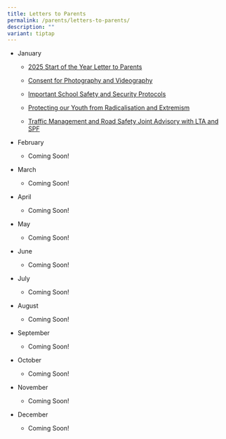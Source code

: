 ```yaml
---
title: Letters to Parents
permalink: /parents/letters-to-parents/
description: ""
variant: tiptap
---
```

<ul>
<li>
<p>January</p>
<ul data-tight="true" class="tight">
<li>
<p><a href="/files/2025 Files/Start_of_Year__SOY__Term_1_2025_Letter_to_Parents_Cleared_30_Dec_2024.pdf" rel="noopener noreferrer nofollow" target="_blank">2025 Start of the Year Letter to Parents</a>
</p>
</li>
<li>
<p><a href="/announcements/sites/consent-for-photography-and-videography/" rel="noopener noreferrer nofollow" target="">Consent for Photography and Videography</a>
</p>
</li>
<li>
<p><a href="/files/Important_School_Safety_and_Security_Protocols.pdf" rel="noopener noreferrer nofollow" target="_blank">Important School Safety and Security Protocols</a>
</p>
</li>
<li>
<p><a href="/files/Protecting_our_Youth_from_Radicalisation_and_Extremism_for_Parents_.pdf" rel="noopener noreferrer nofollow" target="_blank">Protecting our Youth from Radicalisation and Extremism</a>
</p>
</li>
<li>
<p><a href="/files/Traffic_Management_and_Road_Safety_Joint_Advisory_2024.pdf" rel="noopener noreferrer nofollow" target="_blank">Traffic Management and Road Safety Joint Advisory with LTA and SPF</a>
</p>
</li>
</ul>
</li>
<li>
<p>February</p>
<ul data-tight="true" class="tight">
<li>
<p>Coming Soon!</p>
</li>
</ul>
</li>
<li>
<p>March</p>
<ul data-tight="true" class="tight">
<li>
<p>Coming Soon!</p>
</li>
</ul>
</li>
<li>
<p>April</p>
<ul data-tight="true" class="tight">
<li>
<p>Coming Soon!</p>
</li>
</ul>
</li>
<li>
<p>May</p>
<ul data-tight="true" class="tight">
<li>
<p>Coming Soon!</p>
</li>
</ul>
</li>
<li>
<p>June</p>
<ul data-tight="true" class="tight">
<li>
<p>Coming Soon!</p>
</li>
</ul>
</li>
<li>
<p>July</p>
<ul data-tight="true" class="tight">
<li>
<p>Coming Soon!</p>
</li>
</ul>
</li>
<li>
<p>August</p>
<ul data-tight="true" class="tight">
<li>
<p>Coming Soon!</p>
</li>
</ul>
</li>
<li>
<p>September</p>
<ul data-tight="true" class="tight">
<li>
<p>Coming Soon!</p>
</li>
</ul>
</li>
<li>
<p>October</p>
<ul data-tight="true" class="tight">
<li>
<p>Coming Soon!</p>
</li>
</ul>
</li>
<li>
<p>November</p>
<ul data-tight="true" class="tight">
<li>
<p>Coming Soon!</p>
</li>
</ul>
</li>
<li>
<p>December</p>
<ul data-tight="true" class="tight">
<li>
<p>Coming Soon!</p>
</li>
</ul>
</li>
</ul>
<p></p>